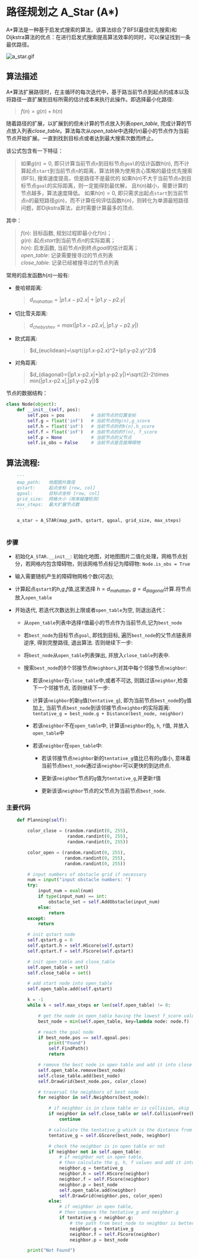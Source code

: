 # 路径规划之 A_Star (A*)

A*算法是一种基于启发式搜索的算法，该算法综合了BFS(最佳优先搜索)和Dijkstra算法的优点：在进行启发式搜索提高算法效率的同时，可以保证找到一条最优路径。

![a_star.gif](gif/a_star.gif)


## 算法描述

A*算法扩展路径时，在主循环的每次迭代中，基于路当前节点到起点的成本以及将路径一直扩展到目标所需的估计成本来执行此操作。即选择最小化路径:  

> $f(n)=g(n)+h(n)$  

随着路径的扩展，以扩展到的但未计算的节点放入列表$open\_table$, 完成计算的节点放入列表$close\_table$。算法每次从$open\_table$中选择$f(n)$最小的节点作为当前节点开始扩展。一直到找到目标点或者达到最大搜索次数而终止。

该公式包含有一下特征：
> 如果$g(n)=0$, 即只计算当前节点`n`到目标节点`goal`的估计函数$h(n)$, 而不计算起点`start`到当前节点`n`的距离，算法转换为使用贪心策略的最佳优先搜索(BFS), 搜索速度提高，但是路径不是最优的
> 如果$h(n)$不大于当前节点`n`到目标节点`goal`的实际距离，则一定能得到最优解， 且$h(n)$越小，需要计算的节点越多，算法速度降低。
> 如果$h(n)=0$, 即只需求出起点`start`到当前节点`n`的最短路径$g(n)$，而不计算任何评估函数$h(n)$，则转化为单源最短路径问题，即Dijkstra算法，此时需要计算最多的顶点.

其中：  
> $f(n)$: 目标函数, 规划过程即最小化f(n)；  
> $g(n)$: 起点$start$到当前节点$n$的实际距离；    
> $h(n)$: 启发函数, 当前节点$n$到终点$goal$的估计距离；  
> $open\_table$: 记录需要搜寻过的节点列表  
> $close\_table$: 记录已经被搜寻过的节点列表

常用的启发函数$h(n)$一般有:  
+ 曼哈顿距离:
  > $d_{mahattan}=|p1.x-p2.x|+|p1.y-p2.y|$

+ 切比雪夫距离:
  > $d_{chebyshev}=max(|p1.x-p2.x|,|p1.y-p2.y|)$

+ 欧式距离:
  > $d_{euclidean}=\sqrt{(p1.x-p2.x)^2+(p1.y-p2.y)^2}$

+ 对角距离:
  > $d_{diagonal}=(|p1.x-p2.x|+|p1.y-p2.y|)+\sqrt{2}-2\times min(|p1.x-p2.x|,|p1.y-p2.y|)$

节点的数据结构：

```python
class Node(object):
    def __init__(self, pos):
        self.pos = pos          # 当前节点的位置坐标
        self.g = float('inf')   # 当前节点的g(n),g_score
        self.h = float('inf')   # 当前节点的的h(n),h_score
        self.f = float('inf')   # 当前节点的的f(n), f_score
        self.p = None           # 当前节点的父节点
        self.is_obs = False     # 当前节点是否是障碍物
```

## 算法流程:

``` python
    '''
    map_path:   地图图片路径
    qstart:     起点坐标 [row, col]
    qgoal:      目标点坐标 [row, col]
    grid_size:  网格大小（用来碰撞检测）
    max_steps:  最大扩展节点数
    '''

    a_star = A_STAR(map_path, qstart, qgoal, grid_size, max_steps)
    
```

### 步骤

+ 初始化`A_STAR.__init__`: 初始化地图，对地图图片二值化处理，网格节点划分，若网格内包含障碍物，则该网格节点标记为障碍物:  `Node.is_obs = True`
  
+ 输入需要随机产生的障碍物网格个数(可选);
  
+ 计算起点`qstart`的$h$,$g$,$f$值,这里选择 $h=d_{mahattan}$, $g=d_{diagonal}$计算.将节点放入`open_table`
  
+ 开始迭代, 若迭代次数达到上限或者`open_table`为空, 则退出迭代：  
    + 从`open_table`列表中选择`f`值最小的节点作为当前节点,记为`best_node`
  
    + 若`best_node`为目标节点`goal`, 即找到目标, 遍历`best_node`的父节点链表并逆序, 得到完整路径, 退出算法. 否则继续下一步: 
  
    + 将`best_node`从`open_table`列表弹出, 并放入`close_table`列表中.
 
    + 搜索`best_node`的8个邻接节点`Neighbors`,对其中每个邻接节点`neighbor`:

        + 若该`neighbor`在`close_table`中,或者不可达, 则跳过该`neighbor`,检查下一个邻接节点, 否则继续下一步: 

        + 计算该`neighbor`的新`g`值(`tentative_g`), 即为当前节点`best_node`的`g`值加上, 当前节点`best_node`到该邻接节点`neighbor`的实际距离:  
        `tentative_g = best_node.g + Distance(best_node, neighbor)`

        + 若该`neighbor`不在`open_table`中, 计算该`neighbor`的`g`, `h`, `f`值, 并放入`open_table`中
      
        + 若该`neighbor`在`open_table`中:

            + 若该邻接节点`neighbor`新的`tentative_g`值比已有的`g`值小, 意味着当前节点`best_node`通过该`neighbor`可以更快的到达终点. 
          
            + 更新该`neighbor`节点的`g`值为`tentative_g`,并更新`f`值
           
            + 更新该该`neighbor`节点的父节点为当前节点`best_node`.
              

### 主要代码

```python
    def Planning(self):

        color_close = (random.randint(0, 255),
                       random.randint(0, 255),
                       random.randint(0, 255))

        color_open = (random.randint(0, 255),
                      random.randint(0, 255),
                      random.randint(0, 255))

        # input numbers of obstacle grid if necessary
        num = input("input obstacle numbers: ")
        try:
            input_num = eval(num)
            if type(input_num) == int:
                obstacle_set = self.AddObstacle(input_num)
            else:
                return
        except:
            return

        # init qstart node
        self.qstart.g = 0
        self.qstart.h = self.HScore(self.qstart)
        self.qstart.f = self.FScore(self.qstart)

        # init open_table and close_table
        self.open_table = set()
        self.close_table = set()

        # add start node into open_table
        self.open_table.add(self.qstart)

        k = -1
        while k < self.max_steps or len(self.open_table) != 0:

            # get the node in open_table having the lowest f_score value
            best_node = min(self.open_table, key=lambda node: node.f)

            # reach the goal node
            if best_node.pos == self.qgoal.pos:
                print("Found")
                self.FindPath()
                return

            # remove the best node in open table and add it into close table
            self.open_table.remove(best_node)
            self.close_table.add(best_node)
            self.DrawGrid(best_node.pos, color_close)

            # traversal the neighbors of best node
            for neighbor in self.Neighbors(best_node):

                # if neighbor is in close table or is collision, skip
                if neighbor in self.close_table or self.CollisionFree(best_node, neighbor) == False:
                    continue

                # calculate the tentative_g which is the distance from start to the neighbor through best_node
                tentative_g = self.GScore(best_node, neighbor)

                # check the neighbor is in open table or not
                if neighbor not in self.open_table:
                    # if neighbor not in open table,
                    # then calculate the g, h, f values and add it into open table
                    neighbor.g = tentative_g
                    neighbor.h = self.HScore(neighbor)
                    neighbor.f = self.FScore(neighbor)
                    neighbor.p = best_node
                    self.open_table.add(neighbor)
                    self.DrawGrid(neighbor.pos, color_open)
                else:
                    # if neighbor in open table,
                    # then compare the tentative_g and neighbor.g
                    if tentative_g < neighbor.g:
                        # the path from best_node to neighbor is better than previous
                        neighbor.g = tentative_g
                        neighbor.f = self.FScore(neighbor)
                        neighbor.p = best_node

        print("Not Found")
```




